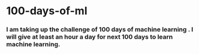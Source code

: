 # 100-days-of-ml

### I am taking up the challenge of 100 days of machine learning . I will give at least an hour a day for next 100 days to learn machine learning.
